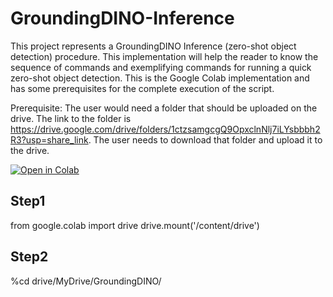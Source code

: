 # GroundingDINO-Inference
This project represents a GroundingDINO Inference (zero-shot object detection) procedure. This implementation will help the reader to know the sequence of commands and exemplifying commands for running a quick zero-shot object detection. This is the Google Colab implementation and has some prerequisites for the complete execution of the script. 

Prerequisite:
The user would need a folder that should be uploaded on the drive. The link to the folder is https://drive.google.com/drive/folders/1ctzsamgcgQ9OpxclnNlj7iLYsbbbh2R3?usp=share_link. The user needs to download that folder and upload it to the drive.

[![Open in Colab](https://colab.research.google.com/assets/colab-badge.svg)](https://colab.research.google.com/drive/1kX1IeVrwA9J97lN1MqsFF_afambuinv8#scrollTo=4dEL6xotpB_A)

## Step1

from google.colab import drive
drive.mount('/content/drive')

## Step2

%cd drive/MyDrive/GroundingDINO/
